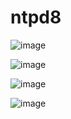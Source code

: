 # ntpd8

![image](https://github.com/user-attachments/assets/3646a9bd-1164-4837-ad84-a25092ad020f)


![image](https://github.com/user-attachments/assets/01b4991b-a82a-4b4d-a0e2-99d0648f22e4)


![image](https://github.com/user-attachments/assets/59a494c6-d53c-4ea2-846c-85cc1cc11565)


![image](https://github.com/user-attachments/assets/050ff604-6d78-439c-835d-93b29f2ca238)


